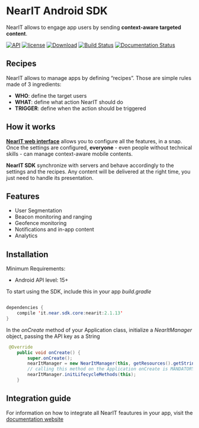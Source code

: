 # NearIT Android SDK #

NearIT allows to engage app users by sending **context-aware targeted content**.

[![API](https://img.shields.io/badge/API-15%2B-blue.svg?style=flat)](https://developer.android.com/about/dashboards/index.html#Platform) [![license](https://img.shields.io/github/license/mashape/apistatus.svg)](LICENSE)
[ ![Download](https://api.bintray.com/packages/catt-stefano/maven/it.near.sdk.core/images/download.svg)](https://bintray.com/catt-stefano/maven/it.near.sdk.core/_latestVersion)
[![Build Status](https://travis-ci.org/nearit/Android-SDK.svg?branch=master)](https://travis-ci.org/nearit/Android-SDK)
[![Documentation Status](https://readthedocs.org/projects/nearit-android/badge/?version=latest)](http://nearit-android.readthedocs.io/en/latest/?badge=latest)

## Recipes

NearIT allows to manage apps by defining “recipes”. Those are simple rules made of 3 ingredients:
- **WHO**: define the target users
- **WHAT**: define what action NearIT should do
- **TRIGGER**: define when the action should be triggered

## How it works

[**NearIT web interface**](https://go.nearit.com/) allows you to configure all the features, in a snap.
Once the settings are configured, **everyone** - even people without technical skills - can manage context-aware mobile contents.

**NearIT SDK** synchronize with servers and behave accordingly to the settings and the recipes. Any content will be delivered at the right time, you just need to handle its presentation.

## Features
* User Segmentation
* Beacon monitoring and ranging
* Geofence monitoring
* Notifications and in-app content
* Analytics

## Installation

Minimum Requirements:
- Android API level: 15+

To start using the SDK, include this in your app *build.gradle*

```java

dependencies {
    compile 'it.near.sdk.core:nearit:2.1.13'
}
```

In the *onCreate* method of your Application class, initialize a *NearItManager* object, passing the API key as a String


```java
 @Override
    public void onCreate() {
        super.onCreate();
        nearItManager = new NearItManager(this, getResources().getString(R.string.nearit_api_key));
        // calling this method on the Application onCreate is MANDATORY
        nearItManager.initLifecycleMethods(this);
    }
```

## Integration guide

For information on how to integrate all NearIT feautures in your app, visit the [documentation website](http://nearit-android.readthedocs.io/en/latest/?badge=latest)
